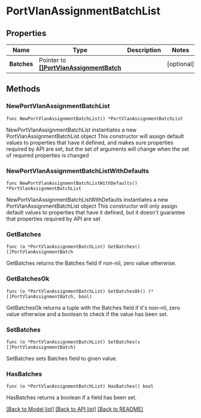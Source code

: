 # PortVlanAssignmentBatchList

## Properties

Name | Type | Description | Notes
------------ | ------------- | ------------- | -------------
**Batches** | Pointer to [**[]PortVlanAssignmentBatch**](PortVlanAssignmentBatch.md) |  | [optional] 

## Methods

### NewPortVlanAssignmentBatchList

`func NewPortVlanAssignmentBatchList() *PortVlanAssignmentBatchList`

NewPortVlanAssignmentBatchList instantiates a new PortVlanAssignmentBatchList object
This constructor will assign default values to properties that have it defined,
and makes sure properties required by API are set, but the set of arguments
will change when the set of required properties is changed

### NewPortVlanAssignmentBatchListWithDefaults

`func NewPortVlanAssignmentBatchListWithDefaults() *PortVlanAssignmentBatchList`

NewPortVlanAssignmentBatchListWithDefaults instantiates a new PortVlanAssignmentBatchList object
This constructor will only assign default values to properties that have it defined,
but it doesn't guarantee that properties required by API are set

### GetBatches

`func (o *PortVlanAssignmentBatchList) GetBatches() []PortVlanAssignmentBatch`

GetBatches returns the Batches field if non-nil, zero value otherwise.

### GetBatchesOk

`func (o *PortVlanAssignmentBatchList) GetBatchesOk() (*[]PortVlanAssignmentBatch, bool)`

GetBatchesOk returns a tuple with the Batches field if it's non-nil, zero value otherwise
and a boolean to check if the value has been set.

### SetBatches

`func (o *PortVlanAssignmentBatchList) SetBatches(v []PortVlanAssignmentBatch)`

SetBatches sets Batches field to given value.

### HasBatches

`func (o *PortVlanAssignmentBatchList) HasBatches() bool`

HasBatches returns a boolean if a field has been set.


[[Back to Model list]](../README.md#documentation-for-models) [[Back to API list]](../README.md#documentation-for-api-endpoints) [[Back to README]](../README.md)


